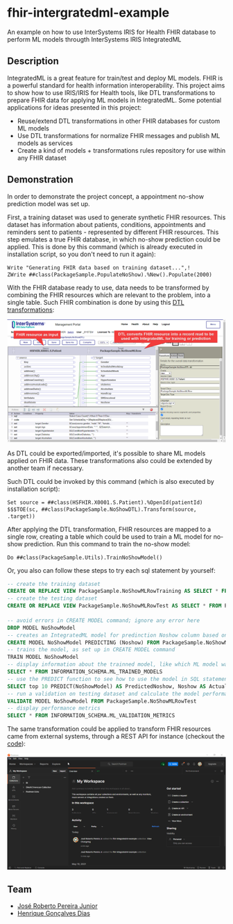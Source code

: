 # fhir-intergratedml-example
An example on how to use InterSystems IRIS for Health FHIR database to perform ML models througth InterSystems IRIS IntegratedML

## Description
IntegratedML is a great feature for train/test and deploy ML models. FHIR is a powerful standard for health information interoperability. This project aims to show how to use IRIS/IRIS for Health tools, like DTL transformations to prepare FHIR data for applying ML models in IntegratedML.
Some potential applications for ideas presented in this project:
 - Reuse/extend DTL transformations in other FHIR databases for custom ML models
 - Use DTL transformations for normalize FHIR messages and publish ML models as services
 - Create a kind of models + transformations rules repository for use within any FHIR dataset

## Demonstration
In order to demonstrate the project concept, a appointment no-show prediction model was set up.

First, a training dataset was used to generate synthetic FHIR resources. This dataset has information about patients, conditions, appointments and reminders sent to patients - represented by different FHIR resources. This step emulates a true FHIR database, in which no-show prediction could be applied. This is done by this command (which is already executed in installation script, so you don't need to run it again):

```objectscript
Write "Generating FHIR data based on training dataset...",!
ZWrite ##class(PackageSample.PopulateNoShow).%New().Populate(2000)
```

With the FHIR database ready to use, data needs to be transformed by combining the FHIR resources which are relevant to the problem, into a single table. Such FHIR combination is done by using this [DTL transformations](https://github.com/jrpereirajr/fhir-integratedml-example/blob/main/src/PackageSample/NoShowDTL.cls):

![DTL sample](https://raw.githubusercontent.com/jrpereirajr/fhir-integratedml-example/main/img/7mAtWpsjz5.png)

As DTL could be exported/imported, it's possible to share ML models applied on FHIR data. These transformations also could be extended by another team if necessary.

Such DTL could be invoked by this command (which is also executed by installation script):

```objectscript
Set source = ##class(HSFHIR.X0001.S.Patient).%OpenId(patientId)
$$$TOE(sc, ##class(PackageSample.NoShowDTL).Transform(source, .target))
```

After applying the DTL transformation, FHIR resources are mapped to a single row, creating a table which could be used to train a ML model for no-show prediction. Run this command to train the no-show model:

```objectscript
Do ##class(PackageSample.Utils).TrainNoShowModel()
```

Or, you also can follow these steps to try each sql statement by yourself:

```sql
-- create the training dataset
CREATE OR REPLACE VIEW PackageSample.NoShowMLRowTraining AS SELECT * FROM PackageSample.NoShowMLRow WHERE ID < 1800
-- create the testing dataset
CREATE OR REPLACE VIEW PackageSample.NoShowMLRowTest AS SELECT * FROM PackageSample.NoShowMLRow WHERE ID >= 1800

-- avoid errors in CREATE MODEL command; ignore any error here
DROP MODEL NoShowModel
-- creates an IntegratedML model for predinction Noshow column based on other ones, using the PackageSample.NoShowMLRowTraining dataset for tranning step; seed parameter here is to ensure results reproducibility
CREATE MODEL NoShowModel PREDICTING (Noshow) FROM PackageSample.NoShowMLRowTraining USING {"seed": 6}
-- trains the model, as set up in CREATE MODEL command
TRAIN MODEL NoShowModel
-- display information about the trainned model, like which ML model was selected by IntegratedML
SELECT * FROM INFORMATION_SCHEMA.ML_TRAINED_MODELS
-- use the PREDICT function to see how to use the model in SQL statements
SELECT top 10 PREDICT(NoShowModel) AS PredictedNoshow, Noshow AS ActualNoshow FROM PackageSample.NoShowMLRowTest
-- run a validation on testing dataset and calculate the model performance metrics
VALIDATE MODEL NoShowModel FROM PackageSample.NoShowMLRowTest
-- display performance metrics
SELECT * FROM INFORMATION_SCHEMA.ML_VALIDATION_METRICS
```

The same transformation could be applied to transform FHIR resources came from external systems, through a REST API for instance (checkout the [code](https://github.com/jrpereirajr/fhir-integratedml-example/blob/main/src/PackageSample/Dispatch.cls)):

![API sample](https://raw.githubusercontent.com/jrpereirajr/fhir-integratedml-example/main/img/rUdnZR3LMp.gif)

## Team
- [José Roberto Pereira Junior](https://github.com/jrpereirajr)
- [Henrique Gonçalves Dias](https://github.com/diashenrique/)
